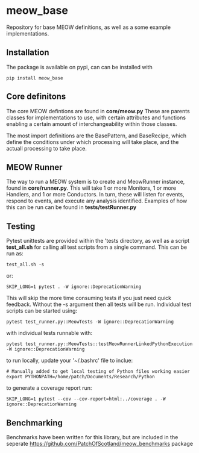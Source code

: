 # meow_base
Repository for base MEOW definitions, as well as a some example implementations. 

## Installation
The package is available on pypi, can can be installed with

    pip install meow_base

## Core definitons

The core MEOW defintions are found in **core/meow.py** These are parents classes for implementations to use, with certain attributes and functions enabling a certain amount of interchangeability within those classes.

The most import definitions are the BasePattern, and BaseRecipe, which define the conditions under which processing will take place, and the actuall processing to take place.

## MEOW Runner

The way to run a MEOW system is to create and MeowRunner instance, found in **core/runner.py**. This will take 1 or more Monitors, 1 or more Handlers, and 1 or more Conductors. In turn, these will listen for events, respond to events, and execute any analysis identified. Examples of how this can be run can be found in **tests/testRunner.py**

## Testing
Pytest unittests are provided within the 'tests directory, as well as a script **test_all.sh** for calling all test scripts from a single command. This can be run as:

    test_all.sh -s

or:

    SKIP_LONG=1 pytest . -W ignore::DeprecationWarning

This will skip the more time consuming tests if you just need quick feedback. Without the -s argument then all tests will be run. Individual test scripts can be started using:

    pytest test_runner.py::MeowTests -W ignore::DeprecationWarning

with individual tests runnable with:

    pytest test_runner.py::MeowTests::testMeowRunnerLinkedPythonExecution -W ignore::DeprecationWarning

to run locally, update your '~/.bashrc' file to inclue:

    # Manually added to get local testing of Python files working easier
    export PYTHONPATH=/home/patch/Documents/Research/Python

to generate a coverage report run:

    SKIP_LONG=1 pytest --cov --cov-report=html:../coverage . -W ignore::DeprecationWarning

## Benchmarking 
Benchmarks have been written for this library, but are included in the seperate https://github.com/PatchOfScotland/meow_benchmarks package
